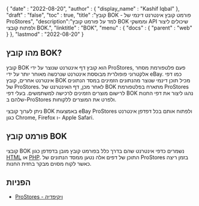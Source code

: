 {
  "date" : "2022-08-20",
  "author" : {
    "display_name" : "Kashif Iqbal"
},
  "draft" : "false",
  "toc" : true,
  "title" :"קובץ BOK - פורמט קובץ אינטרנט דינמי של ProStores",
  "description":"למד על פורמט קובץ BOK וממשקי API שיכולים ליצור ולפתוח קובצי BOK.",
  "linktitle" : "BOK",
  "menu" : {
    "docs" : {
      "parent" : "web"
}
},
  "lastmod" : "2022-08-20"
}

## מהו קובץ BOK?

קובץ BOK הוא קובץ דף אינטרנט שנוצר על ידי ProStores, פעם פלטפורמת מסחר אלקטרוני פופולרית מבוססת אינטרנט שנרכשה מאוחר יותר על ידי eBay. כמו דפי אינטרנט אחרים, קובץ BOK מכיל תוכן דינמי שנוצר מהנתונים הזמינים במסד הנתונים של ProStores. לאחר מכן, דף האינטרנט של BOK מתארח בפלטפורמת ProStores לרישום מוצרים הזמינים לרכישה למשתמשים. בעלי דפי BOK נהגו ליצור את דפי החנות שלהם ב-ProStores ולפרט את המוצרים ללקוחות.

ניתן לערוך קובצי BOK באמצעות eBay ProStores ולפתוח אותם בכל דפדפן אינטרנט כגון Chrome, Firefox ו- Apple Safari.

## פורמט קובץ BOK

קובצי BOK נשמרים כדפי אינטרנט שהם בדרך כלל בפורמט קובץ מובן בדפדפן כגון [HTML](/he/web/html/) או [PHP](/he/programming/php/). התוכן של דפים אלה נטען ממסד הנתונים של ProStores בזמן ריצה כאשר לקוח מסוים מבקר בחזית החנות.

## הפניות

* [ProStores - ויקיפדיה](https://en.wikipedia.org/wiki/ProStores)

